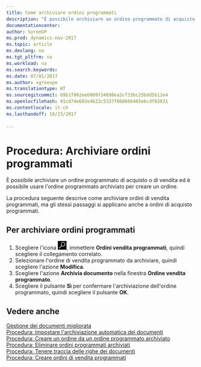 ```yaml
---
title: Come archiviare ordini programmati
description: "È possibile archiviare un ordine programmato di acquisto o di vendita ed è possibile usare l'ordine programmato archiviato per creare un ordine."
documentationcenter: 
author: SorenGP
ms.prod: dynamics-nav-2017
ms.topic: article
ms.devlang: na
ms.tgt_pltfrm: na
ms.workload: na
ms.search.keywords: 
ms.date: 07/01/2017
ms.author: sgroespe
ms.translationtype: HT
ms.sourcegitcommit: b9b1f062ee6009f34698ea2cf33bc25bdd5b11e4
ms.openlocfilehash: 91cd74e683e4b22c5337f068666403e6cdf02831
ms.contentlocale: it-ch
ms.lasthandoff: 10/23/2017

---
```

# <a name="how-to-archive-blanket-orders"></a>Procedura: Archiviare ordini programmati
È possibile archiviare un ordine programmato di acquisto o di vendita ed è possibile usare l'ordine programmato archiviato per creare un ordine.  

La procedura seguente descrive come archiviare ordini di vendita programmati, ma gli stessi passaggi si applicano anche a ordini di acquisto programmati.  

## <a name="to-archive-blanket-orders"></a>Per archiviare ordini programmati  

1.  Scegliere l'icona ![Cerca pagina o report](../../media/ui-search/search_small.png "icona Cerca pagina o report"), immettere **Ordini vendita programmati**, quindi scegliere il collegamento correlato.  
2.  Selezionare l'ordine di vendita programmato da archiviare, quindi scegliere l'azione **Modifica**.  
3.  Scegliere l'azione **Archivia documento** nella finestra **Ordine vendita programmato**.  
4.  Scegliere il pulsante **Sì** per confermare l'archiviazione dell'ordine programmato, quindi scegliere il pulsante **OK**.  

## <a name="see-also"></a>Vedere anche  
 [Gestione dei documenti migliorata](enhanced-document-management.md)   
 [Procedura: Impostare l'archiviazione automatica dei documenti](how-to-set-up-automatic-archiving-of-documents.md)   
 [Procedura: Creare un ordine da un ordine programmato archiviato](how-to-create-an-order-from-an-archived-blanket-order.md)   
 [Procedura: Eliminare ordini programmati archiviati](how-to-delete-archived-blanket-orders.md)   
 [Procedura: Tenere traccia delle righe dei documenti](how-to-track-document-lines.md)   
 [Procedura: Creare ordini di vendita programmati](../../sales-how-to-create-blanket-sales-orders.md)  

